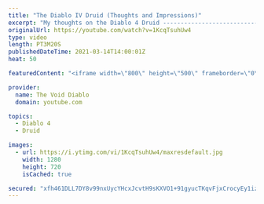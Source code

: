 ```yaml
---
title: "The Diablo IV Druid (Thoughts and Impressions)"
excerpt: "My thoughts on the Diablo 4 Druid ---------------------------------------------------------------- Socials ▻ Discord: ..."
originalUrl: https://youtube.com/watch?v=1KcqTsuhUw4
type: video
length: PT3M20S
publishedDateTime: 2021-03-14T14:00:01Z
heat: 50

featuredContent: "<iframe width=\"800\" height=\"500\" frameborder=\"0\" src=\"https://www.youtube.com/embed/1KcqTsuhUw4\" allow=\"accelerometer; autoplay; encrypted-media; gyroscope; picture-in-picture\" allowfullscreen></iframe>"

provider:
  name: The Void Diablo
  domain: youtube.com

topics:
  - Diablo 4
  - Druid

images:
  - url: https://i.ytimg.com/vi/1KcqTsuhUw4/maxresdefault.jpg
    width: 1280
    height: 720
    isCached: true

secured: "xfh461DLL7DY8v99nxUycYHcxJcvtH9sKXVO1+91gyucTKqvFjxCrocyEy1iz/zj/oGEj3M/3jp9l3X1B5eRCVm8jqfxEvAzE8U6A3EbfEt3gO9dgank3Sp5vEHxNz35HoSlB+/gJHNDxw7rBETgLt+g1fhBbddBBuX4H+/tgzjw8qe13pkfLhmNYKuDg31Yhzr1WUEex9yNQN61Em8Llc5PwH+TqMNv/mG5jd2Hue/UqYJ3WJ01uJ+Koq8RWwKLYIZCLg96xj6TD2Cwr05NlPo258cAD38FQNrVGdz3550b3apXMTPhhN1Z3VVChleT8MWaKKD++T7Y6yTqL5xbwIcA+6aaiBrWcDXd6G+5PNhcvJwfBpHNi10tvYE/W0m+mUdO8/+1+Jma1zorb2v6t/wKWPgyb/vqk/mME3DJOU8=;cytx1W1kdafTHGm8NVxisA=="
---
```


